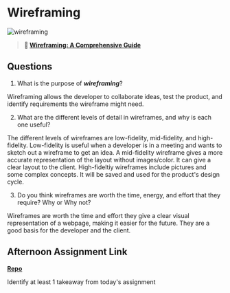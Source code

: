 # Wireframing

![wireframing](https://bcw.blob.core.windows.net/public/img/courses/2293087935019893)

> **📖 [Wireframing: A Comprehensive Guide](https://codeworksacademy.com/fs-student-guide/resources/wk1/06-Wireframing)**

## Questions

1. What is the purpose of ***wireframing***? 

Wireframing allows the developer to collaborate ideas, test the product, and identify requirements the wireframe might need. 

2. What are the different levels of detail in wireframes, and why is each one useful?

The different levels of wireframes are low-fidelity, mid-fidelity, and high-fidelity. Low-fidelity is useful when a developer is in a meeting and wants to sketch out a wireframe to get an idea. A mid-fidelity wireframe gives a more accurate representation of the layout without images/color. It can give a clear layout to the client. High-fideltiy wireframes include pictures and some complex concepts. It will be saved and used for the product's design cycle.

3. Do you think wireframes are worth the time, energy, and effort that they require? Why or Why not?

Wireframes are worth the time and effort they give a clear visual representation of a webpage, making it easier for the future. They are a good basis for the developer and the client. 



## Afternoon Assignment Link

**[Repo](https://github.com/rodrirene/<ASSIGNMENT_REPO>)**

Identify at least 1 takeaway from today's assignment
